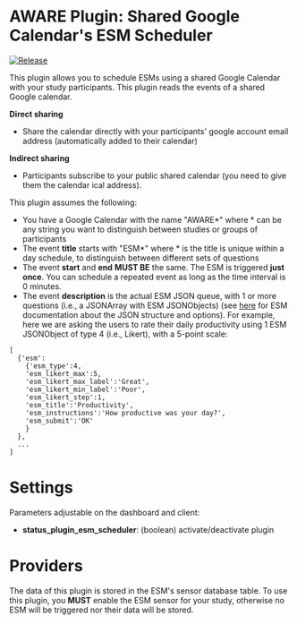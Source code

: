 AWARE Plugin: Shared Google Calendar's ESM Scheduler
==========================

[![Release](https://jitpack.io/v/denzilferreira/com.aware.plugin.esm.scheduler.svg)](https://jitpack.io/#denzilferreira/com.aware.plugin.esm.scheduler)

This plugin allows you to schedule ESMs using a shared Google Calendar with your study participants. This plugin reads the events of a shared Google calendar. 

**Direct sharing** 
- Share the calendar directly with your participants' google account email address (automatically added to their calendar)

**Indirect sharing**
- Participants subscribe to your public shared calendar (you need to give them the calendar ical address).

This plugin assumes the following:
- You have a Google Calendar with the name "AWARE*" where * can be any string you want to distinguish between studies or groups of participants
- The event **title** starts with "ESM*" where * is the title is unique within a day schedule, to distinguish between different sets of questions
- The event **start** and **end** __MUST BE__ the same. The ESM is triggered __just once__. You can schedule a repeated event as long as the time interval is 0 minutes.
- The event **description** is the actual ESM JSON queue, with 1 or more questions (i.e., a JSONArray with ESM JSONObjects) (see [here](http://www.awareframework.com/esm/) for ESM documentation about the JSON structure and options). For example, here we are asking the users to rate their daily productivity using 1 ESM JSONObject of type 4 (i.e., Likert), with a 5-point scale:

```
[
  {'esm':
    {'esm_type':4,
    'esm_likert_max':5,
    'esm_likert_max_label':'Great',
    'esm_likert_min_label':'Poor',
    'esm_likert_step':1,
    'esm_title':'Productivity',
    'esm_instructions':'How productive was your day?',
    'esm_submit':'OK'
    }
  },
  ...
]
```

# Settings
Parameters adjustable on the dashboard and client:
- **status_plugin_esm_scheduler**: (boolean) activate/deactivate plugin

# Providers
The data of this plugin is stored in the ESM's sensor database table. To use this plugin, you **MUST** enable the ESM sensor for your study, otherwise no ESM will be triggered nor their data will be stored.
